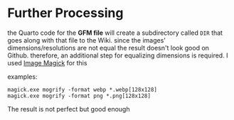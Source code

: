 # Further Processing

the Quarto code for the **GFM file** will create a subdirectory called `DIR` that goes along with that file to the Wiki. since the images' dimensions/resolutions are not equal the result doesn't look good on Github. therefore, an additional step for equalizing dimensions is required.
I used [Image Magick](https://imagemagick.org/Usage/) for this

examples: 
```
magick.exe mogrify -format webp *.webp[128x128]
magick.exe mogrify -format png *.png[128x128]
```
The result is not perfect but good enough
